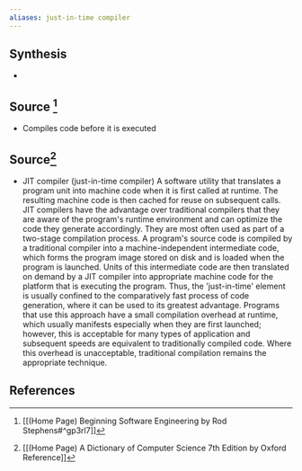```yaml
---
aliases: just-in-time compiler
---
```

## Synthesis
- 
## Source [^1]
- Compiles code before it is executed

## Source[^2]
- JIT compiler (just-in-time compiler) A software utility that translates a program unit into machine code when it is first called at runtime. The resulting machine code is then cached for reuse on subsequent calls. JIT compilers have the advantage over traditional compilers that they are aware of the program's runtime environment and can optimize the code they generate accordingly. They are most often used as part of a two-stage compilation process. A program's source code is compiled by a traditional compiler into a machine-independent intermediate code, which forms the program image stored on disk and is loaded when the program is launched. Units of this intermediate code are then translated on demand by a JIT compiler into appropriate machine code for the platform that is executing the program. Thus, the 'just-in-time' element is usually confined to the comparatively fast process of code generation, where it can be used to its greatest advantage. Programs that use this approach have a small compilation overhead at runtime, which usually manifests especially when they are first launched; however, this is acceptable for many types of application and subsequent speeds are equivalent to traditionally compiled code. Where this overhead is unacceptable, traditional compilation remains the appropriate technique.
## References
[^1]: [[(Home Page) Beginning Software Engineering by Rod Stephens#^gp3rl7]]
[^2]: [[(Home Page) A Dictionary of Computer Science 7th Edition by Oxford Reference]]